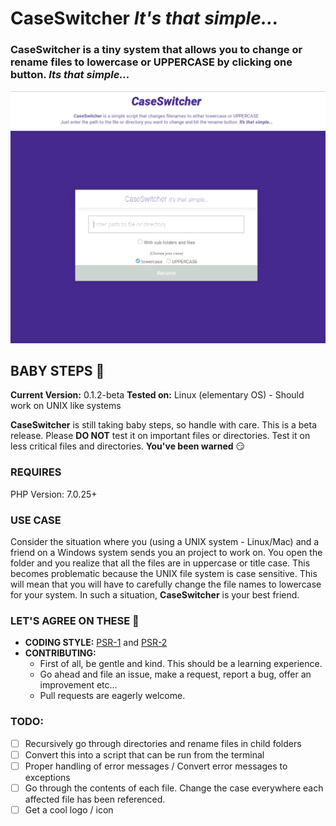 # CaseSwitcher _It's that simple..._
### CaseSwitcher is a tiny system that allows you to change or rename files to lowercase or UPPERCASE by clicking one button. _Its that simple..._  

![Home Screen](./screenshots/1.png)

## BABY STEPS :baby:
**Current Version:** 0.1.2-beta
**Tested on:** Linux (elementary OS) - Should work on UNIX like systems

**CaseSwitcher** is still taking baby steps, so handle with care. This is a beta release. Please **DO NOT** test it on important files or directories. Test it on less critical files and directories.
**You've been warned** :smirk:

### REQUIRES
PHP Version: 7.0.25+

### USE CASE
Consider the situation where you (using a UNIX system - Linux/Mac) and a friend on a Windows system sends you an project to work on. You open the folder and you realize that all the files are in uppercase or title case. This becomes problematic because the UNIX file system is case sensitive. This will mean that you will have to carefully change the file names to lowercase for your system. In such a situation, **CaseSwitcher** is your best friend.

### LET'S AGREE ON THESE :punch:
- **CODING STYLE:** [PSR-1](https://www.php-fig.org/psr/psr-1/) and [PSR-2](https://www.php-fig.org/psr/psr-2/)
- **CONTRIBUTING:**  
    - First of all, be gentle and kind. This should be a learning experience.
    - Go ahead and file an issue, make a request, report a bug, offer an improvement etc...
    - Pull requests are eagerly welcome.

### TODO:
- [ ] Recursively go through directories and rename files in child folders
- [ ] Convert this into a script that can be run from the terminal
- [ ] Proper handling of error messages / Convert error messages to exceptions
- [ ] Go through the contents of each file. Change the case everywhere each affected file has been referenced.
- [ ] Get a cool logo / icon
